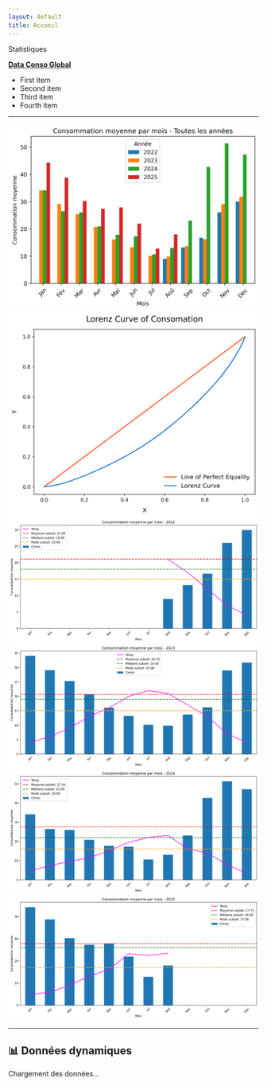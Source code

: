 ```yaml
---
layout: default
title: Accueil
---
```


<p>Statistiques</p>

**[Data Conso Global](PowerConsoGlobal.md)**

- First item
- Second item
- Third item
- Fourth item

---

![image](images/ConsoGlobal.png)
![image](images/ConsoGlobalLorenz.png)
![image](images/ConsoByMonthByYear2022.png)
![image](images/ConsoByMonthByYear2023.png)
![image](images/ConsoByMonthByYear2024.png)
![image](images/ConsoByMonthByYear2025.png)

---

## 📊 Données dynamiques

<p id="message">Chargement des données...</p>
<script src="js/main.js"></script>